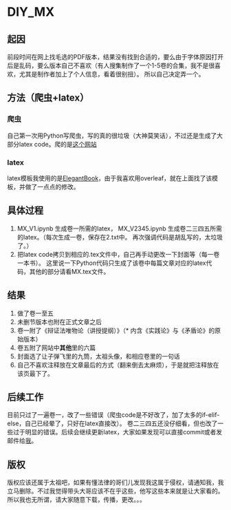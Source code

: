# DIY_MX
## 起因
前段时间在网上找毛选的PDF版本，结果没有找到合适的，要么由于字体原因打开后是乱码，要么版本自己不喜欢（有人搜集制作了一个1-5卷的合集，我不是很喜欢，尤其是制作者加上了个人信息，看着很别扭）。 所以自己决定弄一个。
## 方法（爬虫+latex）
### 爬虫
自己第一次用Python写爬虫，写的真的很垃圾（大神莫笑话），不过还是生成了大部分latex code。爬的是[这个网站](https://www.marxists.org/chinese/maozedong/index.htm)
### latex
latex模板我使用的是[ElegantBook](https://www.overleaf.com/latex/templates/elegantbook-template/zpsrbmdsxrgy)，由于我喜欢用overleaf，就在上面找了该模板，并做了一点点的修改。
## 具体过程
1. MX_V1.ipynb 生成卷一所需的latex， MX_V2345.ipynb 生成卷二三四五所需的latex。（每次生成一卷，保存在2.txt中。 再次强调代码是胡乱写的，太垃圾了。）
2. 把latex code拷贝到相应的.tex文件中，自己再手动更改一下封面等（每一卷一本书）。 这里说一下Python代码只生成了该卷中每篇文章对应的latex代码，其他的部分请看MX.tex文件。
## 结果
1. 做了卷一至五
2. 未删节版本也附在正式文章之后
3. 卷一附了《辩证法唯物论（讲授提纲）》（* 内含《实践论》与《矛盾论》的原始版本）
4. 卷五附了网站中**其他**里的六篇
5. 封面选了让子弹飞里的九筒，太祖头像，和相应卷里的一句话
6. 自己不喜欢注释放在文章最后的方式（翻来倒去太麻烦），于是就把注释放在该页最下了。
## 后续工作
目前只过了一遍卷一，改了一些错误（爬虫code是不好改了，加了太多的if-elif-else，自己已经晕了，只好在latex直接改）。 卷二三四五还没仔细看，但也改了一些过于明显的错误。后续会继续更新latex，大家如果发现可以直接commit或者发邮件给[我](mailto:ningzhang0123@gmail.com)。
## 版权
版权应该还属于太祖吧，如果有懂法律的哥们儿发现我这属于侵权，请通知我，我立马删除。不过我觉得带头大哥应该不在乎这些，他写这些本来就是让大家看的。所以我也无所谓，请大家随意下载，传播，更改。。。

